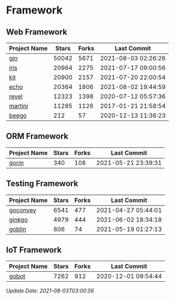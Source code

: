 # Framework

## Web Framework
| Project Name | Stars | Forks | Last Commit |
| ------------ | ----- | ----- | ----------- |
| [gin](https://github.com/gin-gonic/gin) | 50042 | 5671 | 2021-08-03 02:26:26 |
| [iris](https://github.com/kataras/iris) | 20964 | 2275 | 2021-07-17 09:00:56 |
| [kit](https://github.com/go-kit/kit) | 20900 | 2157 | 2021-07-20 22:00:54 |
| [echo](https://github.com/labstack/echo) | 20364 | 1806 | 2021-08-02 19:44:59 |
| [revel](https://github.com/revel/revel) | 12323 | 1398 | 2020-07-12 05:57:36 |
| [martini](https://github.com/go-martini/martini) | 11285 | 1126 | 2017-01-21 21:58:54 |
| [beego](https://github.com/astaxie/beego) | 212 | 57 | 2020-12-13 11:36:23 |

## ORM Framework
| Project Name | Stars | Forks | Last Commit |
| ------------ | ----- | ----- | ----------- |
| [gorm](https://github.com/jinzhu/gorm) | 340 | 108 | 2021-05-21 23:39:31 |

## Testing Framework
| Project Name | Stars | Forks | Last Commit |
| ------------ | ----- | ----- | ----------- |
| [goconvey](https://github.com/smartystreets/goconvey) | 6541 | 477 | 2021-04-27 05:44:01 |
| [ginkgo](https://github.com/onsi/ginkgo) | 4979 | 444 | 2021-06-02 18:34:18 |
| [goblin](https://github.com/franela/goblin) | 806 | 74 | 2021-05-19 01:27:13 |

## IoT Framework
| Project Name | Stars | Forks | Last Commit |
| ------------ | ----- | ----- | ----------- |
| [gobot](https://github.com/hybridgroup/gobot) | 7262 | 912 | 2020-12-01 09:54:44 |

*Update Date: 2021-08-03T03:00:56*